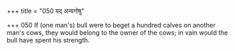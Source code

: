 +++
title = "050 यद् अन्यगोषु"

+++
050	If (one man's) bull were to beget a hundred calves on another man's cows, they would belong to the owner of the cows; in vain would the bull have spent his strength.